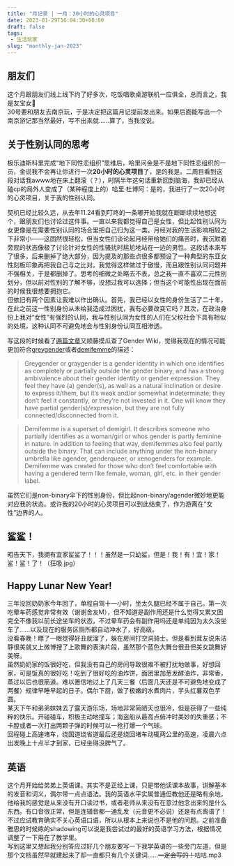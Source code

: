 ```yaml
---
title: "月记录 | 一月：20小时的心灵项目"
date: 2023-01-29T16:04:30+08:00
draft: false
tags: 
 - 生活玩家
slug: "monthly-jan-2023"
---
```


## 朋友们
这个月跟朋友们线上线下约了好多次，吃饭唱歌桌游联机一应俱全，总而言之，我是友宝女🥰  
30号要和朋友去南京玩，于是决定把这篇月记提前发出来。如果后面能写出一个南京游记那当然最好，写不出来就……算了，当我没说。

## 关于性别认同的思考
极乐迪斯科里完成“地下同性恋组织”思维后，哈里问金是不是地下同性恋组织的一员，金说我不会再让你进行一次**20小时的心灵项目**了，是的我是。二周目看到这段对话我awww地在床上翻滚（？），时隔半年这句话重新回到脑海，我却已经从磕cp的局外人变成了（某种程度上的）哈里·杜博阿：是的，我进行了一次20小时的心灵项目，关于我的性别认同。

契机已经比较久远，从去年11.24看到叮咚的一条嘟开始我就在断断续续地想这个，跟朋友们也讨论过这件事。一直以来我都觉得自己是女性，但比起性别认同为女更像是在需要性别认同的场合里把自己归为这一类。月经对我的生活影响相较之下非常小——这固然很轻松，但当女性们谈论起月经带给她们的痛苦时，我沉默着旁观的状态像极了讨论针对女性的性骚扰时尴尬地站在一边的男性。这段话本来写了很多，后来删掉了绝大部分，因为提及的那些点很多都预设了一种典型的东亚女性刻板印象再把我自己与之比对。我觉得这样做过于傲慢，而且跟性别认同问题并不强相关，于是都删掉了。思考的细微之处略去不表，总之我一直不喜欢二元性别划分，但以前对性别的了解不够，没想过我可以选择；但当这个可能性出现在面前的时候我很想要拥抱它。  
但依旧有两个因素让我难以作出确认。首先，我已经以女性的身份生活了二十年，在此之前这一性别身份从未给我造成过困扰，我有必要改变它吗？其次，在政治身份上我对“女性”有强烈的认同，我与性别认同为女性的人们在父权社会下具有相似的处境，这种认同不可避免地会与性别身份认同互相渗透。

写这段的时候看了[两篇文章](https://cloudforent.online/posts/%E5%89%AA%E8%B4%B4%E7%B0%BF-vol.1%E5%85%AC%E6%B0%91%E6%9C%89%E6%97%A0%E4%B9%89%E5%8A%A1%E6%9C%8D%E4%BB%8E%E5%9B%BD%E5%AE%B6/#:~:text=1.%20What%E2%80%99s%20the%20Difference%20Between%20Agender%20and%20Nonbinary%20Identities%3F%20%2D%20Psych%20Central)又顺藤摸瓜查了Gender Wiki，觉得我现在的情况可能更加符合[greygender](https://gender.fandom.com/wiki/Greygender)或者[demifemme](https://gender.fandom.com/wiki/Demifemme)的描述：
> Greygender or graygender is a gender identity in which one identifies as completely or partially outside the gender binary, and has a strong ambivalence about their gender identity or gender expression. They feel they have (a) gender(s), as well as a natural inclination or desire to express it/them, but it’s weak and/or somewhat indeterminate; they don’t feel it constantly, or they’re not invested in it. One will know they have partial gender(s)/expression, but they are not fully connected/disconnected from it.

> Demifemme is a superset of demigirl. It describes someone who partially identifies as a woman/girl or whos gender is partly feminine in nature. In addition to feeling that way, demifemmes also feel partly outside the binary. That can include anything under the non-binary umbrella like agender, genderqueer, or xenogenders for example.
> Demifemme was created for those who don’t feel comfortable with having a gendered term like female, woman, girl, etc. in their gender label.

虽然它们是non-binary伞下的性别身份，但比起non-binary/agender微妙地更能对应我的状态。或许我的20小时的心灵项目可以到此结束了，作为游离在“女性”边界的人。

## 鲨鲨！
昭告天下，我拥有宜家鲨鲨了！！！虽然是一只幼鲨，但是！我！有！宜！家！鲨！鲨！了！（狂吸.jpg）

## Happy Lunar New Year!
三年没回奶奶家今年回了，单程自驾十一小时，坐太久腿已经不属于自己。第一次吃晕车药感觉非常有效（谢谢舍友M），但不知道是副作用还是什么觉得又累又困完全不像我以前长途坐车的状态，不过晕车药会有副作用吗还是单纯因为太久没坐车了……以及现在的服务区厕所都自动冲水了，好高级。  
没看春晚！瞟了一眼觉得好丑就溜了，躲在房间打空洞骑士。但是看到茸友说朱洁静很美就又上微博搜了上歌舞的表演片段，虽然那个蓝色大舞台很丑但美女跳舞好美呀。  
虽然奶奶家的饭很好吃，但我没有自己的房间导致很难不被打扰地做事，好想回家，可是饭真的很好吃！吃到了很好吃的油炸饼，面团里加葱发酵油炸，非常香，蒸过以后也很筋道。难以置信地过上了几天三餐（后面几天还是不可避免地变成了两餐）规律早睡早起的日子。偶尔下厨，做了极嫩的水煮肉片，芋头红薯双色芋圆。  
某天下午和弟弟妹妹去了露天游乐场，场地非常简陋天也很冷，但是获得了一些纯粹的快乐。开碰碰车，积极主动地撞车；海盗船从最高点俯冲时美妙的失重感；不卡膛或者一次打出两颗子弹的时候可以一枪打爆一个气球。  
回程碰上高速堵车，绕国道绕省道最后还是绕回堵车动辄两公里的高速，凌晨六点出发晚上十点半才到家，已经坐得没脾气了。

## 英语
这个月开始给弟弟上英语课。其实不是正经上课，只是带他读课本故事，讲解基本的发音和词义，偶尔带一点点语法。我的英语水平实属普通但教他还是略有余地，他给我的感觉是从来没有开口读过书，或者老师从来没有在意过他念出来的是什么东西。有口音很正常，但是连辅音都一通乱发（元音更不必说）还是有点离谱了！不过应试教育确实不关心英语口语，所以从根本上来说也不是他的问题。之前准备雅思的时候练的shadowing可以说是我尝试过的最好的英语学习方法，根据情况调整了一下用在了教学里。  
写到这里又想起我分别答应过好几个朋友要写一下我学英语的一些旁门左道，但是那个文档虽然早就建起来了却一直都只有几个关键词……~~一定会写的！~~咕咕.mp3